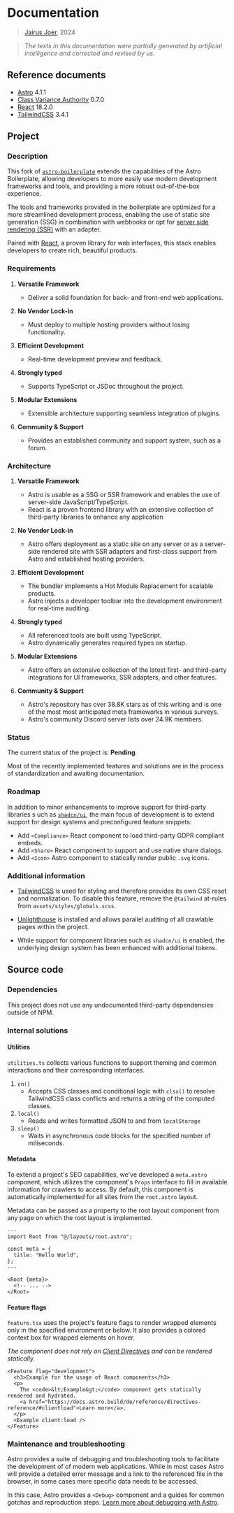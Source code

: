 # Documentation

> [Jairus Joer](mailto:hello@jairusjoer.com), 2024

> *The texts in this documentation were partially generated by artificial 
  intelligence and corrected and revised by us.*

## Reference documents

<!-- Provide references to software used in the project -->

- [Astro](https://docs.astro.build/en/getting-started/) 4.1.1
- [Class Variance Authority](https://cva.style/docs) 0.7.0  
- [React](https://react.dev/reference/react) 18.2.0
- [TailwindCSS](https://tailwindcss.com/docs/installation) 3.4.1

## Project

### Description

<!-- Describe the project and its specified use case in detail -->

This fork of [`astro-boilerplate`](https://github.com/aggregata/astro-boilerplate) 
extends the capabilities of the Astro Boilerplate, allowing developers to more 
easily use modern development frameworks and tools, and providing a more robust 
out-of-the-box experience.

The tools and frameworks provided in the boilerplate are optimized for a more 
streamlined development process, enabling the use of static site generation 
(SSG) in combination with webhooks or opt for [server side rendering (SSR)](https://docs.astro.build/en/guides/server-side-rendering/) 
with an adapter.

Paired with [React](#reference-documents), a proven library for web interfaces, 
this stack enables developers to create rich, beautiful products.


### Requirements

<!-- List the requirements to fulfill the described use case -->

1. **Versatile Framework**
    - Deliver a solid foundation for back- and front-end web applications.

2. **No Vendor Lock-in**
    - Must deploy to multiple hosting providers without losing functionality.

3. **Efficient Development**
    - Real-time development preview and feedback.

4. **Strongly typed**
    - Supports TypeScript or JSDoc throughout the project.

5. **Modular Extensions**
    - Extensible architecture supporting seamless integration of plugins.

6. **Community & Support**
    - Provides an established community and support system, such as a forum.

### Architecture

<!-- Outline the architecture that enables the use case -->

1. **Versatile Framework**
    - Astro is usable as a SSG or SSR framework and enables the use of 
      server-side JavaScript/TypeScript.
    - React is a proven frontend library with an extensive collection of 
      third-party libraries to enhance any application

2. **No Vendor Lock-in**
    - Astro offers deployment as a static site on any server or as a 
      server-side rendered site with SSR adapters and first-class support from 
      Astro and established hosting providers.

3. **Efficient Development**
    - The bundler implements a Hot Module Replacement for scalable products.
    - Astro injects a developer toolbar into the development environment for 
      real-time auditing.

4. **Strongly typed**
    - All referenced tools are built using TypeScript.
    - Astro dynamically generates required types on startup.

5. **Modular Extensions**
    - Astro offers an extensive collection of the latest first- and third-party 
      integrations for UI frameworks, SSR adapters, and other features.

6. **Community & Support**
    - Astro's repository has over 38.8K stars as of this writing and is one 
      of the most most anticipated meta frameworks in various surveys.
    - Astro's community Discord server lists over 24.9K members.

### Status

<!--
  List the current status of the project:
  [Upcoming, Pending, Overdue, Not started, Active, Priority, Canceled]
-->

The current status of the project is: **Pending**.

Most of the recently implemented features and solutions are in the process of 
standardization and awaiting documentation.

### Roadmap

<!-- List future requirements or planned features -->

In addition to minor enhancements to improve support for third-party libraries s
uch as [`shadcn/ui`](https://ui.shadcn.com/), the main focus of development is 
to extend support for design systems and preconfigured feature snippets:

- Add `<Compliance>` React component to load third-party GDPR compliant embeds.
- Add `<Share>` React component to support and use native share dialogs.
- Add `<Icon>` Astro component to statically render public `.svg` icons.

### Additional information

<!-- Provide additional information about the project, if applicable -->

- [TailwindCSS](#reference-documents) is used for styling 
  and therefore provides its own CSS reset and normalization. To disable this 
  feature, remove the `@tailwind` at-rules from `assets/styles/globals.scss`.

- [Unlighthouse](#reference-documents) is installed and allows parallel 
  auditing of all crawlable pages within the project.

- While support for component libraries such as `shadcn/ui` is enabled, 
  the underlying design system has been enhanced with additional tokens.

## Source code

### Dependencies

<!-- 
  List external dependencies used in the project that are not visible in 
  package.json or composer.json
-->

This project does not use any undocumented third-party dependencies outside 
of NPM.

### Internal solutions

<!--
  List internal solutions used in the project or specifically built for 
  the project
-->

#### Utilities

`utilities.ts` collects various functions to support theming and common 
interactions and their corresponding interfaces.

1. `cn()`
    - Accepts CSS classes and conditional logic with `clsx()` to resolve 
      TailwindCSS class conflicts and returns a string of the computed classes.
2. `local()`
    - Reads and writes formatted JSON to and from `localStorage`
3. `sleep()`
    - Waits in asynchronous code blocks for the specified number of miliseconds.

#### Metadata

To extend a project's SEO capabilities, we've developed a `meta.astro` 
component, which utilizes the component's `Props` interface to fill in 
available information for crawlers to access. By default, this component is 
automatically implemented for all sites from the `root.astro` layout.

Metadata can be passed as a property to the root layout component from any 
page on which the root layout is implemented.

```astro
---
import Root from "@/layouts/root.astro";

const meta = {
  title: "Hello World",
};
---

<Root {meta}>
  <!-- ... -->
</Root>
```

#### Feature flags

`feature.tsx` uses the project's feature flags to render wrapped elements only 
in the specified environment or below. It also provides a colored context box 
for wrapped elements on hover.

*The component does not rely on [Client Directives](https://docs.astro.build/en/reference/directives-reference/#client-directives) and can be 
rendered statically.*

```tsx
<Feature flag="development">   
  <h3>Example for the usage of React components</h3>
  <p>
    The <code>&lt;Example&gt;</code> component gets statically rendered and hydrated.
    <a href="https://docs.astro.build/de/reference/directives-reference/#clientload">Learn more</a>.
  </p>
  <Example client:load />
</Feature>
```


### Maintenance and troubleshooting

<!-- Describe how to maintain, troubleshoot and debug the project -->

Astro provides a suite of debugging and troubleshooting tools to facilitate the 
development of of modern web applications. While in most cases Astro will 
provide a detailed error message and a link to the referenced file in the 
browser, in some cases more specific data needs to be accessed.

In this case, Astro provides a `<Debug>` component and a guides for common 
gotchas and reproduction steps. [Learn more about debugging with Astro](https://docs.astro.build/en/guides/troubleshooting/).